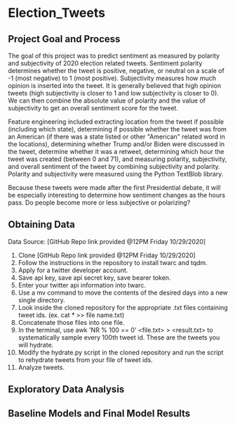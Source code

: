 # Election_Tweets

## Project Goal and Process

The goal of this project was to predict sentiment as measured by polarity and subjectivity of 2020 election related tweets. Sentiment polarity determines whether the tweet is positive, negative, or neutral on a scale of -1 (most negative) to 1 (most positive). Subjectivity measures how much opinion is inserted into the tweet. It is generally believed that high opinion tweets (high subjectivity is closer to 1 and low subjectivity is closer to 0). We can then combine the absolute value of polarity and the value of subjectivity to get an overall sentiment score for the tweet.

Feature engineering included extracting location from the tweet if possible (including which state), determining if possible whether the tweet was from an American (if there was a state listed or other "American" related word in the locations), determining whether Trump and/or Biden were discussed in the tweet, determine whether it was a retweet, determining which hour the tweet was created (between 0 and 71), and measuring polarity, subjectivity, and overall sentiment of the tweet by combining subjectivity and polarity. Polarity and subjectivity were measured using the Python TextBlob library.

Because these tweets were made after the first Presidential debate, it will be especially interesting to determine how sentiment changes as the hours pass. Do people become more or less subjective or polarizing?

## Obtaining Data
Data Source: [GitHub Repo link provided @12PM Friday 10/29/2020]
1. Clone [GitHub Repo link provided @12PM Friday 10/29/2020]
2. Follow the instructions in the repository to install twarc and tqdm.
3. Apply for a twitter developer account.
4. Save api key, save api secret key, save bearer token.
5. Enter your twitter api information into twarc.
6. Use a mv command to move the contents of the desired days into a new single directory.
7. Look inside the cloned repository for the appropriate .txt files containing tweet ids. (ex. cat * >> file name.txt)
8. Concatenate those files into one file.
9. In the terminal, use awk 'NR % 100 == 0' <file.txt> > <result.txt> to systematically sample every 100th tweet id. These are the tweets you will hydrate.
10. Modify the hydrate.py script in the cloned repository and run the script to rehydrate tweets from your file of tweet ids.
11. Analyze tweets.

## Exploratory Data Analysis

## Baseline Models and Final Model Results



